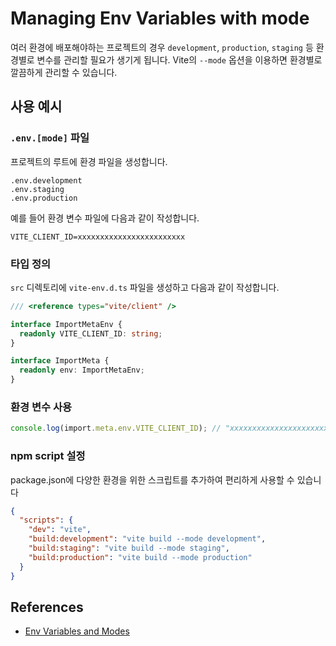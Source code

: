 # Managing Env Variables with mode

여러 환경에 배포해야하는 프로젝트의 경우 `development`, `production`, `staging` 등 환경별로 변수를 관리할 필요가 생기게 됩니다. Vite의 `--mode` 옵션을 이용하면 환경별로 깔끔하게 관리할 수 있습니다.

## 사용 예시

### `.env.[mode]` 파일

프로젝트의 루트에 환경 파일을 생성합니다.

```
.env.development
.env.staging
.env.production
```

예를 들어 환경 변수 파일에 다음과 같이 작성합니다.

```
VITE_CLIENT_ID=xxxxxxxxxxxxxxxxxxxxxxxx
```

### 타입 정의

`src` 디렉토리에 `vite-env.d.ts` 파일을 생성하고 다음과 같이 작성합니다.

```ts
/// <reference types="vite/client" />

interface ImportMetaEnv {
  readonly VITE_CLIENT_ID: string;
}

interface ImportMeta {
  readonly env: ImportMetaEnv;
}
```

### 환경 변수 사용

```ts
console.log(import.meta.env.VITE_CLIENT_ID); // "xxxxxxxxxxxxxxxxxxxxxxxx"
```

### npm script 설정

package.json에 다양한 환경을 위한 스크립트를 추가하여 편리하게 사용할 수 있습니다

```json
{
  "scripts": {
    "dev": "vite",
    "build:development": "vite build --mode development",
    "build:staging": "vite build --mode staging",
    "build:production": "vite build --mode production"
  }
}
```

## References

- [Env Variables and Modes](https://vite.dev/guide/env-and-mode)
